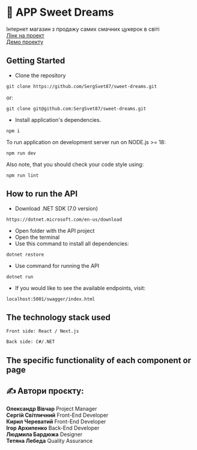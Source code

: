 # 👋 APP Sweet Dreams

Інтернет магазин з продажу самих смачних цукерок в світі<br/>
[Лінк на проект](https://github.com/SergSvet87/sweet-dreams.git)<br/>
[Демо проекту](https://sweet-dreams-snowy.vercel.app/)<br/>

## Getting Started

- Clone the repository

```
git clone https://github.com/SergSvet87/sweet-dreams.git
```

or:

```
git clone git@github.com:SergSvet87/sweet-dreams.git
```

- Install application's dependencies.

```
npm i
```

To run application on development server run on NODE.js >= 18:

```
npm run dev   
```

Also note, that you should check your code style using:

```
npm run lint
```

## How to run the API
- Download .NET SDK (7.0 version)
```
https://dotnet.microsoft.com/en-us/download
```
- Open folder with the API project
- Open the terminal
- Use this command to install all dependencies:
```
dotnet restore
```
- Use command for running the API
```
dotnet run
```
- If you would like to see the available endpoints, visit:
```
localhost:5001/swagger/index.html
```
## The technology stack used 
```
Front side: React / Next.js
```
```
Back side: С#/.NET
```

## The specific functionality of each component or page


## ✍️ Автори проєкту:

**Олександр Вівчар** Project Manager<br/>
**Сергій Світличний** Front-End Developer<br/>
**Кирил Череватий** Front-End Developer<br/>
**Ігор Архипенко** Back-End Developer<br/>
**Людмила Бардюжа** Designer<br/>
**Тетяна Лебеда** Quality Assurance<br/>
